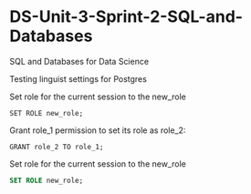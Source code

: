 # DS-Unit-3-Sprint-2-SQL-and-Databases
SQL and Databases for Data Science


Testing linguist settings for Postgres

Set role for the current session to the new_role  
```pgsql
SET ROLE new_role;
```

Grant role_1 permission to set its role as role_2:  
```postgresql
GRANT role_2 TO role_1;
```

Set role for the current session to the new_role  
```sql
SET ROLE new_role;
```
